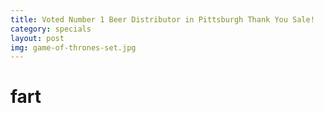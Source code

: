 ```yaml
---
title: Voted Number 1 Beer Distributor in Pittsburgh Thank You Sale!
category: specials
layout: post
img: game-of-thrones-set.jpg
---
```



# fart
